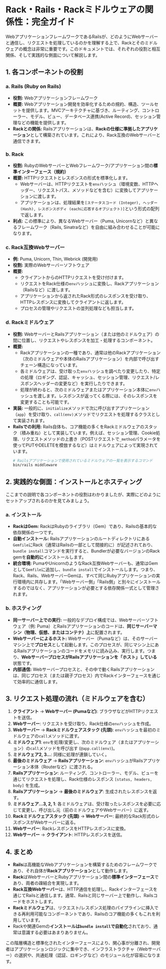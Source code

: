 # Rack・Rails・Rackミドルウェアの関係性：完全ガイド

WebアプリケーションフレームワークであるRailsが、どのようにWebサーバーと通信し、リクエストを処理しているのかを理解する上で、Rackとそのミドルウェアの概念は非常に重要です。このドキュメントでは、それぞれの役割と相互関係、そして実践的な側面について解説します。

## 1. 各コンポーネントの役割

### a. Rails (Ruby on Rails)

* **役割:** Webアプリケーションフレームワーク
* **概要:** Webアプリケーション開発を効率化するための規約、構造、ツールセットを提供します。MVCアーキテクチャに基づき、ルーティング、コントローラー、モデル、ビュー、データベース連携(Active Record)、セッション管理などの機能を提供します。
* **Rackとの関係:** Railsアプリケーションは、**Rackの仕様に準拠したアプリケーション**として構築されています。これにより、Rack互換のWebサーバーと通信できます。

### b. Rack

* **役割:** RubyのWebサーバーとWebフレームワーク/アプリケーション間の**標準インターフェース（規約）**
* **概要:** HTTPリクエストとレスポンスの形式を標準化します。
    * Webサーバーは、HTTPリクエストを`env`ハッシュ（環境変数、HTTPヘッダー、リクエストパス、メソッドなどを含む）に変換してアプリケーションに渡します。
    * アプリケーションは、処理結果を`[ステータスコード (Integer), ヘッダー (Hash), レスポンスボディ (eachに応答するオブジェクト)]`という形式の配列で返します。
* **利点:** この標準により、異なるWebサーバー（Puma, Unicornなど）と異なるフレームワーク（Rails, Sinatraなど）を自由に組み合わせることが可能になります。

### c. Rack互換Webサーバー

* **例:** Puma, Unicorn, Thin, Webrick (開発用)
* **役割:** 実際のWebサーバーソフトウェア
* **概要:**
    * クライアントからのHTTPリクエストを受け付けます。
    * リクエストをRack仕様の`env`ハッシュに変換し、Rackアプリケーション（Railsなど）に渡します。
    * アプリケーションから返されたRack形式のレスポンスを受け取り、HTTPレスポンスに変換してクライアントに返します。
    * プロセスの管理やリクエストの並列処理なども担当します。

### d. Rackミドルウェア

* **役割:** WebサーバーとRailsアプリケーション（または他のミドルウェア）の間に位置し、リクエストやレスポンスを加工・処理するコンポーネント。
* **概要:**
    * Rackアプリケーションの一種であり、通常は他のRackアプリケーション（次のミドルウェアや本体のRailsアプリケーション）を内部で呼び出すチェーン構造になっています。
    * 各ミドルウェアは、受け取った`env`ハッシュを調べたり変更したり、特定の処理（ロギング、認証、キャッシュ、セッション管理、リクエスト/レスポンスヘッダーの変更など）を実行したりできます。
    * 処理が終わると、次のミドルウェアまたはアプリケーション本体に`env`ハッシュを渡します。レスポンスが返ってくる際には、そのレスポンスを変更することも可能です。
* **実装:** 一般的に、`initialize`メソッドで次に呼び出すアプリケーション（`app`）を受け取り、`call(env)`メソッドでリクエストを処理するクラスとして実装されます。
* **Railsでの利用:** Rails自体も、コア機能の多くをRackミドルウェアのスタック（積み重ね）として実装しています。例えば、セッション管理、Cookie処理、リクエストメソッドの上書き（POSTリクエストで`_method`パラメータを使ってPUTやDELETEを模倣するなど）はミドルウェアによって実現されています。
    ```bash
    # Railsアプリケーションで使用されているミドルウェアの一覧を表示するコマンド
    bin/rails middleware
    ```

## 2. 実践的な側面：インストールとホスティング

ここまでの説明で各コンポーネントの役割はわかりましたが、実際にどのようにセットアップされるのかを見てみましょう。

### a. インストール

* **RackはGem:** RackはRubyのライブラリ（Gem）であり、Railsの基本的な依存関係の一つです。
* **自動インストール:** Railsアプリケーションのルートディレクトリにある`Gemfile`にRack（通常はRailsの一部として間接的に）が記述されており、`bundle install`コマンドを実行すると、Bundlerが必要なバージョンのRack gemを**自動的に**インストールします。
* **統合環境:** PumaやUnicornのようなRack互換Webサーバーも、通常はGemとして`Gemfile`に追加し、`bundle install`でインストールします。つまり、Rack、Rails、WebサーバーGemは、すべて同じRubyアプリケーションの実行環境内に共存します。「Webサーバー側」「Rails側」と別々にインストールするのではなく、アプリケーションが必要とする依存関係一式として管理されます。

### b. ホスティング

* **同一サーバー上での実行:** 一般的なデプロイ構成では、Webサーバーソフトウェア（例: Puma）とRailsアプリケーションのコードは、**同じサーバーマシン（物理、仮想、またはコンテナ）上**に配置されます。
* **Webサーバーによるホスト:** Webサーバー（Pumaなど）は、そのサーバーマシン上で**プロセス**として起動します。このプロセスが、同じマシン上にあるRailsアプリケーションのコードをメモリに読み込み、実行します。つまり、**WebサーバープロセスがRailsアプリケーションを「ホスト」している**状態です。
* **内部通信:** Webサーバープロセスと、その中で動くRailsアプリケーションは、同じプロセス（または親子プロセス）内でRackインターフェースを通じて効率的に通信します。

## 3. リクエスト処理の流れ（ミドルウェアを含む）

1.  **クライアント** → **Webサーバー (Pumaなど)**: ブラウザなどがHTTPリクエストを送信。
2.  **Webサーバー**: リクエストを受け取り、Rack仕様の`env`ハッシュを作成。
3.  **Webサーバー** → **Rackミドルウェアスタック (先頭)**: `env`ハッシュを最初のミドルウェアの`call`メソッドに渡す。
4.  **ミドルウェア1**: `env`を処理/変更し、次のミドルウェア（またはアプリケーション）の`call`メソッドを呼び出す (`@app.call(env)`)。
5.  **ミドルウェア2, 3...**: 同様に処理が連鎖していく。
6.  **最後のミドルウェア** → **Railsアプリケーション**: `env`ハッシュがRailsアプリケーション本体（Routerなど）に渡される。
7.  **Railsアプリケーション**: ルーティング、コントローラー、モデル、ビューを通じてリクエストを処理し、Rack仕様のレスポンス `[status, headers, body]` を生成。
8.  **Railsアプリケーション** → **最後のミドルウェア**: 生成されたレスポンスを返す。
9.  **ミドルウェア...3, 2, 1**: 各ミドルウェアは、受け取ったレスポンスを必要に応じて変更し、呼び出し元（前のミドルウェアやWebサーバー）に返す。
10. **Rackミドルウェアスタック (先頭)** → **Webサーバー**: 最終的なRack形式のレスポンスがWebサーバーに返る。
11. **Webサーバー**: RackレスポンスをHTTPレスポンスに変換。
12. **Webサーバー** → **クライアント**: HTTPレスポンスを送信。

## 4. まとめ

* **Rails**は高機能なWebアプリケーションを構築するためのフレームワークであり、それ自体が**Rackアプリケーション**として動作します。
* **Rack**はWebサーバーとRubyアプリケーション間の**標準インターフェース**であり、両者の疎結合を実現します。
* **Rack互換Webサーバー**は、HTTP通信を処理し、Rackインターフェースを通じてRailsと通信します。通常、Railsと同じサーバー上で動作し、Railsコードをホストします。
* **Rackミドルウェア**は、リクエスト/レスポンス処理のパイプラインに挿入できる再利用可能なコンポーネントであり、Railsのコア機能の多くもこれを利用しています。
* Rackや関連Gemの**インストールは`bundle install`で自動化**されており、通常は意識する必要はあまりありません。

この階層構造と標準化されたインターフェースにより、関心事が分離され、開発者はアプリケーションロジックに集中でき、インフラストラクチャ（Webサーバー）の選択や、共通処理（認証、ロギングなど）のモジュール化が容易になります。
